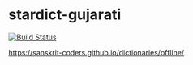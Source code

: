 # stardict-gujarati
[![Build Status](https://travis-ci.com/indic-dict/stardict-gujarati.svg?branch=master)](https://travis-ci.com/indic-dict/stardict-gujarati) 

https://sanskrit-coders.github.io/dictionaries/offline/
